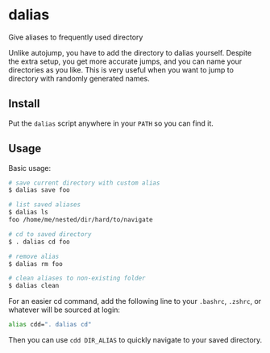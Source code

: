 # dalias

Give aliases to frequently used directory

Unlike autojump, you have to add the directory to dalias yourself. Despite the
extra setup, you get more accurate jumps, and you can name your directories as
you like. This is very useful when you want to jump to directory with randomly
generated names.

## Install

Put the `dalias` script anywhere in your `PATH` so you can find it.

## Usage

Basic usage:

```bash
# save current directory with custom alias
$ dalias save foo

# list saved aliases
$ dalias ls
foo /home/me/nested/dir/hard/to/navigate

# cd to saved directory
$ . dalias cd foo

# remove alias
$ dalias rm foo

# clean aliases to non-existing folder
$ dalias clean
```

For an easier cd command, add the following line to your `.bashrc`, `.zshrc`, or
whatever will be sourced at login:

```bash
alias cdd=". dalias cd"
```

Then you can use `cdd DIR_ALIAS` to quickly navigate to your saved directory.

